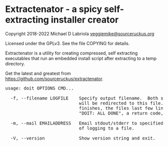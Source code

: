 Extractenator - a spicy self-extracting installer creator
====================================

Copyright 2018-2022 Michael D Labriola <veggiemike@sourceruckus.org>

Licensed under the GPLv3. See the file COPYING for details. 

Extractenator is a utility for creating compressed, self extracting
executables that run an embedded install script after extracting to a
temp directory.

Get the latest and greatest from https://github.com/sourceruckus/extractenator.

<pre>
usage: doit OPTIONS CMD...

  -f, --filename LOGFILE    Specify output filename.  Both stdout and stderr
                            will be redirected to this file.  When the process
                            finishes, the files last few lines will contain
                            "DOIT: ALL DONE", a return code, and timing stats.

  -m, --mail EMAILADDRESS   Email stdout/stderr to specified address instead
                            of logging to a file.

  -V, --version             Show version string and exit.
</pre>
